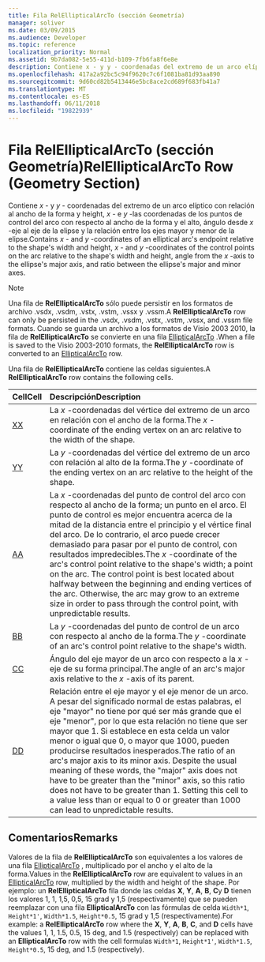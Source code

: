 ```yaml
---
title: Fila RelEllipticalArcTo (sección Geometría)
manager: soliver
ms.date: 03/09/2015
ms.audience: Developer
ms.topic: reference
localization_priority: Normal
ms.assetid: 9b7da082-5e55-411d-b109-7fb6fa8f6e8e
description: Contiene x - y y - coordenadas del extremo de un arco elíptico con relación al ancho de la forma y height, x - e y-las coordenadas de los puntos de control del arco con respecto al ancho de la forma y el alto, ángulo desde la x-eje al eje de la elipse y la relación entre t principales y secundarias ejes de la elipse.
ms.openlocfilehash: 417a2a92bc5c94f9620c7c6f1081ba81d93aa890
ms.sourcegitcommit: 9d60cd82b5413446e5bc8ace2cd689f683fb41a7
ms.translationtype: MT
ms.contentlocale: es-ES
ms.lasthandoff: 06/11/2018
ms.locfileid: "19822939"
---
```

# <a name="relellipticalarcto-row-geometry-section"></a><span data-ttu-id="c78aa-103">Fila RelEllipticalArcTo (sección Geometría)</span><span class="sxs-lookup"><span data-stu-id="c78aa-103">RelEllipticalArcTo Row (Geometry Section)</span></span>

<span data-ttu-id="c78aa-104">Contiene *x* - y *y* - coordenadas del extremo de un arco elíptico con relación al ancho de la forma y height, *x* - e *y* -las coordenadas de los puntos de control del arco con respecto al ancho de la forma y el alto, ángulo desde *x*   -eje al eje de la elipse y la relación entre los ejes mayor y menor de la elipse.</span><span class="sxs-lookup"><span data-stu-id="c78aa-104">Contains  *x*  - and  *y*  -coordinates of an elliptical arc's endpoint relative to the shape's width and height,  *x*  - and  *y*  -coordinates of the control points on the arc relative to the shape's width and height, angle from the  *x*  -axis to the ellipse's major axis, and ratio between the ellipse's major and minor axes.</span></span> 
  
> [!NOTE]
> <span data-ttu-id="c78aa-105">Una fila de **RelEllipticalArcTo** sólo puede persistir en los formatos de archivo .vsdx, .vsdm, .vstx, .vstm, .vssx y .vssm.</span><span class="sxs-lookup"><span data-stu-id="c78aa-105">A **RelEllipticalArcTo** row can only be persisted in the .vsdx, .vsdm, .vstx, .vstm, .vssx, and .vssm file formats.</span></span> <span data-ttu-id="c78aa-106">Cuando se guarda un archivo a los formatos de Visio 2003 2010, la fila de **RelEllipticalArcTo** se convierte en una fila [EllipticalArcTo](ellipticalarcto-row-geometry-section.md) .</span><span class="sxs-lookup"><span data-stu-id="c78aa-106">When a file is saved to the Visio 2003-2010 formats, the **RelEllipticalArcTo** row is converted to an [EllipticalArcTo](ellipticalarcto-row-geometry-section.md) row.</span></span> 
  
<span data-ttu-id="c78aa-107">Una fila de **RelEllipticalArcTo** contiene las celdas siguientes.</span><span class="sxs-lookup"><span data-stu-id="c78aa-107">A **RelEllipticalArcTo** row contains the following cells.</span></span> 
  
|<span data-ttu-id="c78aa-108">**Cell**</span><span class="sxs-lookup"><span data-stu-id="c78aa-108">**Cell**</span></span>|<span data-ttu-id="c78aa-109">**Descripción**</span><span class="sxs-lookup"><span data-stu-id="c78aa-109">**Description**</span></span>|
|:-----|:-----|
|[<span data-ttu-id="c78aa-110">X</span><span class="sxs-lookup"><span data-stu-id="c78aa-110">X</span></span>](x-cell-geometry-section.md) <br/> |<span data-ttu-id="c78aa-111">La *x* -coordenadas del vértice del extremo de un arco en relación con el ancho de la forma.</span><span class="sxs-lookup"><span data-stu-id="c78aa-111">The  *x*  -coordinate of the ending vertex on an arc relative to the width of the shape.</span></span>  <br/> |
|[<span data-ttu-id="c78aa-112">Y</span><span class="sxs-lookup"><span data-stu-id="c78aa-112">Y</span></span>](y-cell-geometry-section.md) <br/> |<span data-ttu-id="c78aa-113">La *y* -coordenadas del vértice del extremo de un arco con relación al alto de la forma.</span><span class="sxs-lookup"><span data-stu-id="c78aa-113">The  *y*  -coordinate of the ending vertex on an arc relative to the height of the shape.</span></span>  <br/> |
|[<span data-ttu-id="c78aa-114">A</span><span class="sxs-lookup"><span data-stu-id="c78aa-114">A</span></span>](a-cell-geometry-section.md) <br/> |<span data-ttu-id="c78aa-115">La *x* -coordenadas del punto de control del arco con respecto al ancho de la forma; un punto en el arco. El punto de control es mejor encuentra acerca de la mitad de la distancia entre el principio y el vértice final del arco. De lo contrario, el arco puede crecer demasiado para pasar por el punto de control, con resultados impredecibles.</span><span class="sxs-lookup"><span data-stu-id="c78aa-115">The  *x*  -coordinate of the arc's control point relative to the shape's width; a point on the arc. The control point is best located about halfway between the beginning and ending vertices of the arc. Otherwise, the arc may grow to an extreme size in order to pass through the control point, with unpredictable results.</span></span>  <br/> |
|[<span data-ttu-id="c78aa-116">B</span><span class="sxs-lookup"><span data-stu-id="c78aa-116">B</span></span>](b-cell-geometry-section.md) <br/> |<span data-ttu-id="c78aa-117">La *y* -coordenadas del punto de control de un arco con respecto al ancho de la forma.</span><span class="sxs-lookup"><span data-stu-id="c78aa-117">The  *y*  -coordinate of an arc's control point relative to the shape's width.</span></span>  <br/> |
|[<span data-ttu-id="c78aa-118">C</span><span class="sxs-lookup"><span data-stu-id="c78aa-118">C</span></span>](c-cell-geometry-section.md) <br/> |<span data-ttu-id="c78aa-119">Ángulo del eje mayor de un arco con respecto a la *x* -eje de su forma principal.</span><span class="sxs-lookup"><span data-stu-id="c78aa-119">The angle of an arc's major axis relative to the  *x*  -axis of its parent.</span></span>  <br/> |
|[<span data-ttu-id="c78aa-120">D</span><span class="sxs-lookup"><span data-stu-id="c78aa-120">D</span></span>](d-cell-geometry-section.md) <br/> |<span data-ttu-id="c78aa-p102">Relación entre el eje mayor y el eje menor de un arco. A pesar del significado normal de estas palabras, el eje "mayor" no tiene por qué ser más grande que el eje "menor", por lo que esta relación no tiene que ser mayor que 1. Si establece en esta celda un valor menor o igual que 0, o mayor que 1000, pueden producirse resultados inesperados.</span><span class="sxs-lookup"><span data-stu-id="c78aa-p102">The ratio of an arc's major axis to its minor axis. Despite the usual meaning of these words, the "major" axis does not have to be greater than the "minor" axis, so this ratio does not have to be greater than 1. Setting this cell to a value less than or equal to 0 or greater than 1000 can lead to unpredictable results.</span></span>  <br/> |
   
## <a name="remarks"></a><span data-ttu-id="c78aa-124">Comentarios</span><span class="sxs-lookup"><span data-stu-id="c78aa-124">Remarks</span></span>

<span data-ttu-id="c78aa-125">Valores de la fila de **RelEllipticalArcTo** son equivalentes a los valores de una fila [EllipticalArcTo](ellipticalarcto-row-geometry-section.md) , multiplicado por el ancho y el alto de la forma.</span><span class="sxs-lookup"><span data-stu-id="c78aa-125">Values in the **RelEllipticalArcTo** row are equivalent to values in an [EllipticalArcTo](ellipticalarcto-row-geometry-section.md) row, multiplied by the width and height of the shape.</span></span> <span data-ttu-id="c78aa-126">Por ejemplo: un **RelEllipticalArcTo** fila donde las celdas **X**, **Y**, **A**, **B**, **C**y **D** tienen los valores 1, 1, 1,5, 0,5, 15 grad y 1,5 (respectivamente) que se pueden reemplazar con una fila **EllipticalArcTo** con las fórmulas de celda `Width*1`, `Height*1'`, `Width*1.5`, `Height*0.5`, 15 grad y 1,5 (respectivamente).</span><span class="sxs-lookup"><span data-stu-id="c78aa-126">For example: a **RelEllipticalArcTo** row where the **X**, **Y**, **A**, **B**, **C**, and **D** cells have the values 1, 1, 1.5, 0.5, 15 deg, and 1.5 (respectively) can be replaced with an **EllipticalArcTo** row with the cell formulas  `Width*1`,  `Height*1'`,  `Width*1.5`,  `Height*0.5`, 15 deg, and 1.5 (respectively).</span></span>
  

